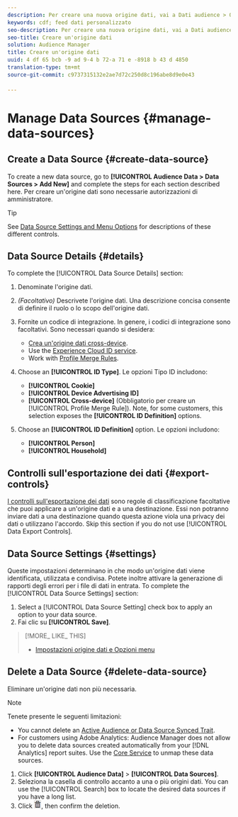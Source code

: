 ```yaml
---
description: Per creare una nuova origine dati, vai a Dati audience > Origini dati > Aggiungi nuovo e completa i passaggi per ogni sezione descritta qui. Per creare un'origine dati sono necessarie autorizzazioni di amministratore.
keywords: cdf; feed dati personalizzato
seo-description: Per creare una nuova origine dati, vai a Dati audience > Origini dati > Aggiungi nuovo e completa i passaggi per ogni sezione descritta qui. Per creare un'origine dati sono necessarie autorizzazioni di amministratore.
seo-title: Creare un'origine dati
solution: Audience Manager
title: Creare un'origine dati
uuid: 4 df 65 bcb -9 ad 9-4 b 72-a 71 e -8918 b 43 d 4850
translation-type: tm+mt
source-git-commit: c9737315132e2ae7d72c250d8c196abe8d9e0e43

---
```



# Manage Data Sources {#manage-data-sources}

## Create a Data Source {#create-data-source}

To create a new data source, go to **[!UICONTROL Audience Data > Data Sources > Add New]** and complete the steps for each section described here. Per creare un'origine dati sono necessarie autorizzazioni di amministratore.

<!-- create-datasource.xml -->

>[!TIP]
>
>See [Data Source Settings and Menu Options](../features/datasources-list-and-settings.md#settings-menu-options) for descriptions of these different controls.

## Data Source Details {#details}

To complete the [!UICONTROL Data Source Details] section:

1. Denominate l'origine dati.
1. *(Facoltativo)* Descrivete l'origine dati. Una descrizione concisa consente di definire il ruolo o lo scopo dell'origine dati.
1. Fornite un codice di integrazione. In genere, i codici di integrazione sono facoltativi. Sono necessari quando si desidera:

   * [Crea un'origine dati cross-device](../features/profile-merge-rules/merge-rules-start.md#create-data-source).
   * Use the [Experience Cloud ID service](https://marketing.adobe.com/resources/help/en_US/mcvid/).
   * Work with [Profile Merge Rules](../features/profile-merge-rules/merge-rules-start.md).

1. Choose an **[!UICONTROL ID Type]**. Le opzioni Tipo ID includono:

   * **[!UICONTROL Cookie]**
   * **[!UICONTROL Device Advertising ID]**
   * **[!UICONTROL Cross-device]** (Obbligatorio per creare un [!UICONTROL Profile Merge Rule]). Note, for some customers, this selection exposes the **[!UICONTROL ID Definition]** options.

1. Choose an **[!UICONTROL ID Definition]** option. Le opzioni includono:

   * **[!UICONTROL Person]**
   * **[!UICONTROL Household]**

## Controlli sull'esportazione dei dati {#export-controls}

[I controlli sull'esportazione dei dati](../features/data-export-controls.md) sono regole di classificazione facoltative che puoi applicare a un'origine dati e a una destinazione. Essi non potranno inviare dati a una destinazione quando questa azione viola una privacy dei dati o utilizzano l'accordo. Skip this section if you do not use [!UICONTROL Data Export Controls].

## Data Source Settings {#settings}

Queste impostazioni determinano in che modo un'origine dati viene identificata, utilizzata e condivisa. Potete inoltre attivare la generazione di rapporti degli errori per i file di dati in entrata. To complete the [!UICONTROL Data Source Settings] section:

1. Select a [!UICONTROL Data Source Setting] check box to apply an option to your data source.
2. Fai clic su **[!UICONTROL Save]**.

>[!MORE_ LIKE_ THIS]
>
>* [Impostazioni origine dati e Opzioni menu](../features/datasources-list-and-settings.md#settings-menu-options)


## Delete a Data Source {#delete-data-source}

<!-- t_datasource_delete.xml -->

Eliminare un'origine dati non più necessaria.

>[!NOTE]
>
>Tenete presente le seguenti limitazioni:
>
>* You cannot delete an [Active Audience or Data Source Synced Trait](../features/traits/client-activity-synced-audience-traits.md).
>* For customers using Adobe Analytics: Audience Manager does not allow you to delete data sources created automatically from your [!DNL Analytics] report suites. Use the [Core Service](https://marketing.adobe.com/resources/help/en_US/mcloud/) to unmap these data sources.


1. Click **[!UICONTROL Audience Data]** &gt; **[!UICONTROL Data Sources]**.
1. Seleziona la casella di controllo accanto a una o più origini dati.
You can use the [!UICONTROL Search] box to locate the desired data sources if you have a long list.
1. Click  ![](assets/icon_trash.png), then confirm the deletion.